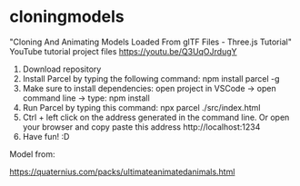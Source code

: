 # cloningmodels

"Cloning And Animating Models Loaded From glTF Files - Three.js Tutorial" YouTube tutorial project files https://youtu.be/Q3UqOJrdugY

1. Download repository
2. Install Parcel by typing the following command: npm install parcel -g
3. Make sure to install dependencies: open project in VSCode -> open command line -> type: npm install
4. Run Parcel by typing this command: npx parcel ./src/index.html
5. Ctrl + left click on the address generated in the command line. Or open your browser and copy paste this address http://localhost:1234
6. Have fun! :D

Model from:

https://quaternius.com/packs/ultimateanimatedanimals.html
